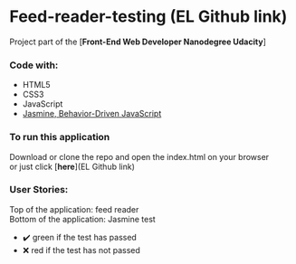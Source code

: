 # Feed-reader-testing (EL Github link)

Project part of the [**Front-End Web Developer Nanodegree Udacity**]


### Code with: 

- HTML5
- CSS3
- JavaScript
- [Jasmine, Behavior-Driven JavaScript](https://jasmine.github.io/index.html)

### To run this application

Download or clone the repo and open the index.html on your browser <br/>
or just click [**here**](EL Github link)

### User Stories:
Top of the application: feed reader <br/>
Bottom of the application: Jasmine test <br/>
+ ✔️ green if the test has passed <br/>   
+ ❌ red if the test has not passed<br/>

